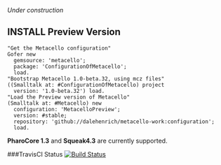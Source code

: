 *Under construction*

## INSTALL Preview Version

```Smalltalk
"Get the Metacello configuration"
Gofer new
  gemsource: 'metacello';
  package: 'ConfigurationOfMetacello';
  load.
"Bootstrap Metacello 1.0-beta.32, using mcz files"
((Smalltalk at: #ConfigurationOfMetacello) project 
  version: '1.0-beta.32') load.
"Load the Preview version of Metacello"
(Smalltalk at: #Metacello) new
  configuration: 'MetacelloPreview';
  version: #stable;
  repository: 'github://dalehenrich/metacello-work:configuration';
  load.
```

**PharoCore 1.3** and **Squeak4.3** are currently supported.

###TravisCI Status
[![Build Status](https://secure.travis-ci.org/dalehenrich/metacello-work.png)](http://travis-ci.org/dalehenrich/metacello-work)
